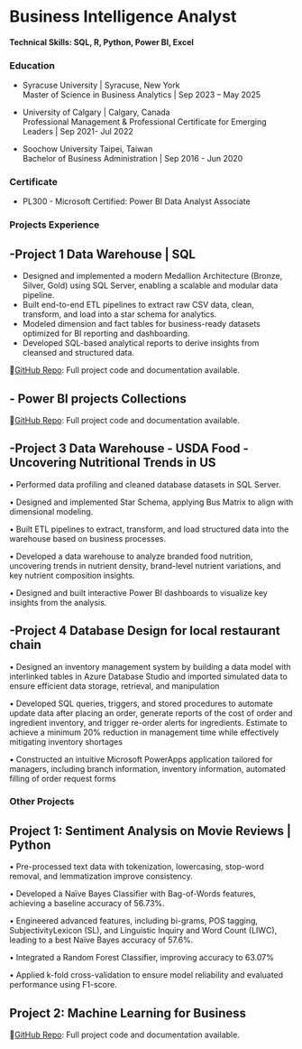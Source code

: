 # Business Intelligence Analyst

#### Technical Skills: SQL, R, Python, Power BI, Excel

### Education
- Syracuse University	| Syracuse, New York  
  Master of Science in Business Analytics |	Sep 2023 – May 2025

- University of Calgary |	Calgary, Canada  
   Professional Management & Professional Certificate for Emerging Leaders | Sep 2021- Jul 2022

- Soochow University	Taipei, Taiwan  
  Bachelor of Business Administration | Sep 2016 - Jun 2020

### Certificate

- PL300 - Microsoft Certified: Power BI Data Analyst Associate

### Projects Experience
## -Project 1 Data Warehouse | SQL 
- Designed and implemented a modern Medallion Architecture (Bronze, Silver, Gold) using SQL Server, enabling a scalable and modular data pipeline.
- Built end-to-end ETL pipelines to extract raw CSV data, clean, transform, and load into a star schema for analytics.
- Modeled dimension and fact tables for business-ready datasets optimized for BI reporting and dashboarding.
- Developed SQL-based analytical reports to derive insights from cleansed and structured data.

📂[GitHub Repo]( https://github.com/yuan-116/sql-data-warehouse-project/tree/main): Full project code and documentation available.


## - Power BI projects Collections

📂[GitHub Repo](https://github.com/yuan-116/power_bi_projects/tree/main): Full project code and documentation available.

## -Project 3 Data Warehouse - USDA Food - Uncovering Nutritional Trends in US

• Performed data profiling and cleaned database datasets in SQL Server.

• Designed and implemented Star Schema, applying Bus Matrix to align with dimensional modeling.

• Built ETL pipelines to extract, transform, and load structured data into the warehouse based on business processes.

• Developed a data warehouse to analyze branded food nutrition, uncovering trends in nutrient density, brand-level nutrient
variations, and key nutrient composition insights.

• Designed and built interactive Power BI dashboards to visualize key insights from the analysis.


## -Project 4 Database Design for local restaurant chain


• Designed an inventory management system by building a data model with interlinked tables in Azure Database Studio
and imported simulated data to ensure efficient data storage, retrieval, and manipulation

• Developed SQL queries, triggers, and stored procedures to automate update data after placing an order, generate reports of
the cost of order and ingredient inventory, and trigger re-order alerts for ingredients. Estimate to achieve a minimum 20%
reduction in management time while effectively mitigating inventory shortages

• Constructed an intuitive Microsoft PowerApps application tailored for managers, including branch information, inventory
information, automated filling of order request forms

### Other Projects

## Project 1: Sentiment Analysis on Movie Reviews | Python

• Pre-processed text data with tokenization, lowercasing, stop-word removal, and lemmatization improve consistency.

• Developed a Naïve Bayes Classifier with Bag-of-Words features, achieving a baseline accuracy of 56.73%.

• Engineered advanced features, including bi-grams, POS tagging, SubjectivityLexicon (SL), and Linguistic Inquiry and
Word Count (LIWC), leading to a best Naïve Bayes accuracy of 57.6%.

• Integrated a Random Forest Classifier, improving accuracy to 63.07%

• Applied k-fold cross-validation to ensure model reliability and evaluated performance using F1-score.

## Project 2: Machine Learning for Business
📂[GitHub Repo](https://github.com/yuan-116/MachineLearning_for_Business/tree/main): Full project code and documentation available.

